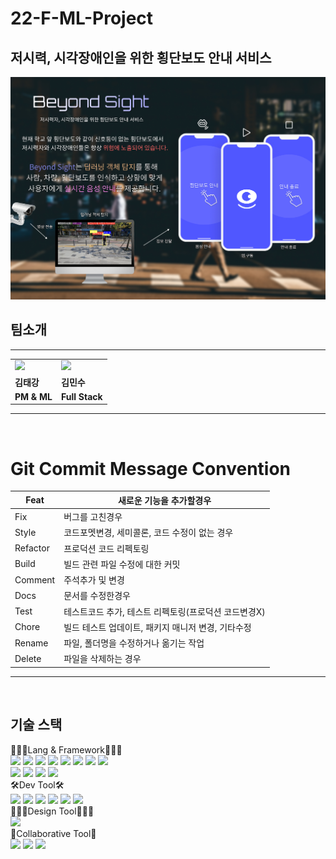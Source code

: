 # 22-F-ML-Project

## 저시력, 시각장애인을 위한 횡단보도 안내 서비스

![앱 소개](/Beyond%20Sight.jpg)

## 팀소개

---

<table>
  <tr>
    <td>
        <a href="https://github.com/grayashh">
            <img src="https://avatars.githubusercontent.com/u/49053676?v=4" width="100px" />
        </a>
    </td>
        <td>
        <a href="https://github.com/MinsuKim21">
            <img src="https://avatars.githubusercontent.com/u/80405708?v=4" width="100px" />
        </a>
    </td>

  </tr>

  <tr>
    <td><b>김태강</b></td>
    <td><b>김민수</b></td>
  </tr>
  <tr>
    <td><b>PM & ML</b></td>
    <td><b>Full Stack</b></td>
  </tr>
</table>

---

<br>

# Git Commit Message Convention

| Feat     | 새로운 기능을 추가할경우                             |
| -------- | ---------------------------------------------------- |
| Fix      | 버그를 고친경우                                      |
| Style    | 코드포멧변경, 세미콜론, 코드 수정이 없는 경우        |
| Refactor | 프로덕션 코드 리펙토링                               |
| Build    | 빌드 관련 파일 수정에 대한 커밋                      |
| Comment  | 주석추가 및 변경                                     |
| Docs     | 문서를 수정한경우                                    |
| Test     | 테스트코드 추가, 테스트 리펙토링(프로덕션 코드변경X) |
| Chore    | 빌드 테스트 업데이트, 패키지 매니저 변경, 기타수정   |
| Rename   | 파일, 폴더명을 수정하거나 옮기는 작업                |
| Delete   | 파일을 삭제하는 경우                                 |

---

<br>

## 기술 스택

<div align=left>
👨🏻‍💻Lang & Framework👩🏻‍💻
<br>
<img src="https://img.shields.io/badge/python-3776AB?style=for-the-badge&logo=Python&logoColor=white">
<img src="https://img.shields.io/badge/Numpy-013243?style=for-the-badge&logo=Numpy&logoColor=white">
<img src="https://img.shields.io/badge/OpenCV-412991?style=for-the-badge&logo=OpenCV&logoColor=white">
<img src="https://img.shields.io/badge/Scipy-8CAAE6?style=for-the-badge&logo=Scipy&logoColor=white">
<img src="https://img.shields.io/badge/Pytorch-EE4C2C?style=for-the-badge&logo=Pytorch&logoColor=white">
<img src="https://img.shields.io/badge/tqdm-FFC107?style=for-the-badge&logo=tqdm&logoColor=white">
<img src="https://img.shields.io/badge/pandas-150458?style=for-the-badge&logo=pandas&logoColor=white">
<img src="https://img.shields.io/badge/Yolo-00FFFF?style=for-the-badge&logo=Yolo&logoColor=white">
<br>
<img src="https://img.shields.io/badge/react-61DAFB?style=for-the-badge&logo=react&logoColor=white">
<img src="https://img.shields.io/badge/react Native-61DAFB?style=for-the-badge&logo=react&logoColor=white">
<img src="https://img.shields.io/badge/JavaScript-F7DF1E?style=for-the-badge&logo=JavaScript&logoColor=white">
<img src="https://img.shields.io/badge/Flask-000000?style=for-the-badge&logo=Flask&logoColor=white">
<br>
🛠Dev Tool🛠
<br>
<img src="https://img.shields.io/badge/WebStorm-000000?style=for-the-badge&logo=WebStorm&logoColor=white">
<img src="https://img.shields.io/badge/Visual Studio Code-007ACC?style=for-the-badge&logo=Visual+Studio+Code&logoColor=white">
<img src="https://img.shields.io/badge/PyCharm-000000?style=for-the-badge&logo=PyCharm&logoColor=white">
<img src="https://img.shields.io/badge/Xcode-147EFB?style=for-the-badge&logo=Xcode&logoColor=white">
<img src="https://img.shields.io/badge/Android Studio-3DDC84?style=for-the-badge&logo=AndroidStudio&logoColor=white">
<img src="https://img.shields.io/badge/expo-000020?style=for-the-badge&logo=expo&logoColor=white">
<br>
🧑🏻‍🎨Design Tool👩🏻‍🎨
<br>
<img src="https://img.shields.io/badge/Figma-F24E1E?style=for-the-badge&logo=Figma&logoColor=white">
<br>
👥Collaborative Tool👥
<br>
<img src="https://img.shields.io/badge/github-181717?style=for-the-badge&logo=github&logoColor=white">
<img src="https://img.shields.io/badge/git-F05032?style=for-the-badge&logo=git&logoColor=white">
<img src="https://img.shields.io/badge/notion-000000?style=for-the-badge&logo=notion&logoColor=white">
</div>
